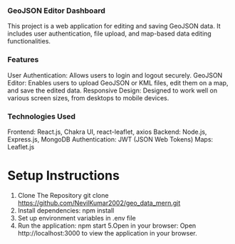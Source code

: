 ### GeoJSON Editor Dashboard
 This project is a web application for editing and saving GeoJSON data. It includes user authentication, file upload, and map-based data editing functionalities.
### Features
User Authentication: Allows users to login and logout securely.
GeoJSON Editor: Enables users to upload GeoJSON or KML files, edit them on a map, and save the edited data.
Responsive Design: Designed to work well on various screen sizes, from desktops to mobile devices.

### Technologies Used
Frontend: React.js, Chakra UI, react-leaflet, axios
Backend: Node.js, Express.js, MongoDB 
Authentication: JWT (JSON Web Tokens)
Maps: Leaflet.js

# Setup Instructions
1. Clone The Repository
    git clone https://github.com/NevilKumar2002/geo_data_mern.git
2. Install dependencies:
    npm install
3. Set up environment variables in .env file
4. Run the application:
    npm start
5.Open in your browser:
    Open http://localhost:3000 to view the application in your browser.
